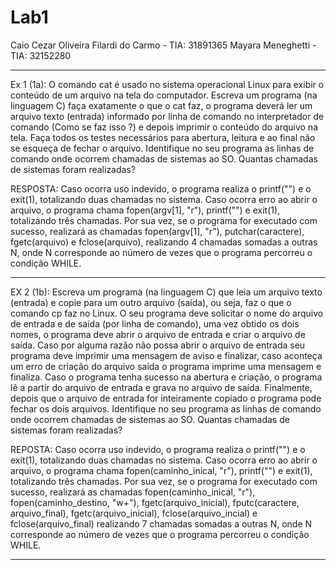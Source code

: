 # Lab1

Caio Cezar Oliveira Filardi do Carmo - TIA: 31891365
Mayara Meneghetti - TIA: 32152280

-----------------------------------------------------------------------------------------------
Ex 1 (1a): O comando cat é usado no sistema operacional Linux para exibir o conteúdo de um arquivo na tela do computador. Escreva um programa (na linguagem C) faça exatamente o que o cat faz, o programa deverá ler um arquivo texto (entrada) informado por linha de comando no interpretador de comando (Como se faz isso ?) e depois imprimir o conteúdo do arquivo na tela. Faça todos os testes necessários para abertura, leitura e ao final não se esqueça de fechar o arquivo.
Identifique no seu programa as linhas de comando onde ocorrem chamadas de sistemas ao SO.
Quantas chamadas de sistemas foram realizadas?

RESPOSTA: 
Caso ocorra uso indevido, o programa realiza o printf("") e o exit(1), totalizando duas chamadas no sistema. Caso ocorra erro ao abrir o arquivo, o programa chama fopen(argv[1], "r"), printf("") e exit(1), totalizando três chamadas. Por sua vez, se o programa for executado com sucesso, realizará as chamadas fopen(argv[1], "r"), putchar(caractere), fgetc(arquivo) e fclose(arquivo), realizando 4 chamadas somadas a outras N, onde N corresponde ao número de vezes que o programa percorreu o condição WHILE.

-----------------------------------------------------------------------------------------------
EX 2 (1b):  Escreva um programa (na linguagem C) que leia um arquivo texto (entrada) e copie para um outro arquivo (saída), ou seja, faz o que o comando cp faz no Linux. O seu programa deve solicitar o nome do arquivo de entrada e de saída (por linha de comando), uma vez obtido os dois nomes, o programa deve abrir o arquivo de entrada e criar o arquivo de saída. Caso por alguma razão não possa abrir o arquivo de entrada seu programa deve imprimir uma mensagem de aviso e finalizar, caso aconteça um erro de criação do arquivo saída o programa imprime uma mensagem e finaliza. Caso o programa tenha sucesso na abertura e criação, o programa lê a partir do arquivo de entrada e grava no arquivo de saída.
Finalmente, depois que o arquivo de entrada for inteiramente copiado o programa pode fechar os dois arquivos.
Identifique no seu programa as linhas de comando onde ocorrem chamadas de sistemas ao SO.
Quantas chamadas de sistemas foram realizadas?

REPOSTA: Caso ocorra uso indevido, o programa realiza o printf("") e o exit(1), totalizando duas chamadas no sistema. Caso ocorra erro ao abrir o arquivo, o programa chama fopen(caminho_inical, "r"), printf("") e exit(1), totalizando três chamadas. Por sua vez, se o programa for executado com sucesso, realizará as chamadas fopen(caminho_inical, "r"), fopen(caminho_destino, "w+"), fgetc(arquivo_inicial), fputc(caractere, arquivo_final), fgetc(arquivo_inicial), fclose(arquivo_incial) e fclose(arquivo_final) realizando 7 chamadas somadas a outras N, onde N corresponde ao número de vezes que o programa percorreu o condição WHILE.

-----------------------------------------------------------------------------------------------

